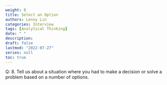 ```yaml
---
weight: 8
title: Select an Option
authors: Lenny Lin
categories: Interview
tags: [Analytical Thinking]
date: " "
description: 
draft: false
lastmod: "2022-07-27"
series: null
toc: true
---
```



Q: 8.  Tell us about a situation where you had to make a decision or solve a problem based on a number of options.
